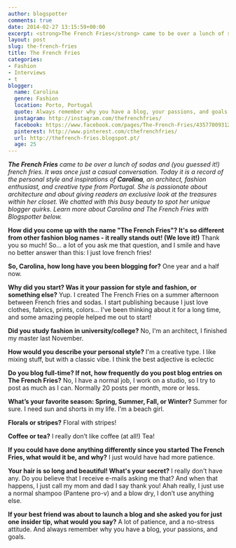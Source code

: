 ```yaml
---
author: blogspotter
comments: true
date: 2014-02-27 13:15:59+00:00
excerpt: <strong>The French Fries</strong> came to be over a lunch of sodas and (you guessed it!) french fries. It was once just a casual conversation. Today it is a record of the personal style and inspirations of <strong>Carolina</strong>, an architect, fashion enthusiast, and creative type from Portugal.
layout: post
slug: the-french-fries
title: The French Fries
categories:
- Fashion
- Interviews
- t
blogger:
  name: Carolina
  genre: Fashion
  location: Porto, Portugal
  quote: Always remember why you have a blog, your passions, and goals.
  instagram: http://instagram.com/thefrenchfries/
  facebook: https://www.facebook.com/pages/The-French-Fries/435770093120003?ref=hl
  pinterest: http://www.pinterest.com/cthefrenchfries/
  url: http://thefrench-fries.blogspot.pt/
  age: 25
---
```


_**The French Fries** came to be over a lunch of sodas and (you guessed it!) french fries. It was once just a casual conversation. Today it is a record of the personal style and inspirations of **Carolina**, an architect, fashion enthusiast, and creative type from Portugal. She is passionate about architecture and about giving readers an exclusive look at the treasures within her closet. We chatted with this busy beauty to spot her unique blogger quirks. Learn more about Carolina and The French Fries with Blogspotter below._

**How did you come up with the name "The French Fries"? It's so different from other fashion blog names - it really stands out! (We love it!)** Thank you so much! So... a lot of you ask me that question, and I smile and have no better answer than this: I just love french fries!

**So, Carolina, how long have you been blogging for?** One year and a half now.

**Why did you start? Was it your passion for style and fashion, or something else?** Yup. I created The French Fries on a summer afternoon between French fries and sodas. I start publishing because I just love clothes, fabrics, prints, colors... I've been thinking about it for a long time, and some amazing people helped me out to start!

**Did you study fashion in university/college?** No, I'm an architect, I finished my master last November.

**How would you describe your personal style?** I'm a creative type. I like mixing stuff, but with a classic vibe. I think the best adjective is eclectic

**Do you blog full-time? If not, how frequently do you post blog entries on The French Fries?** No, I have a normal job, I work on a studio, so I try to post as much as I can. Normally 20 posts per month, more or less.

**What’s your favorite season: Spring, Summer, Fall, or Winter?** Summer for sure. I need sun and shorts in my life. I'm a beach girl.

**Florals or stripes?** Floral with stripes!

**Coffee or tea?** I really don’t like coffee (at all!) Tea!

**If you could have done anything differently since you started The French Fries, what would it be, and why?** I just would have had more patience.

**Your hair is so long and beautiful! What's your secret?** I really don't have any. Do you believe that I receive e-mails asking me that? And when that happens, I just call my mom and dad I say thank you! Ahah really, I just use a normal shampoo (Pantene pro-v) and a blow dry, I don’t use anything else.

**If your best friend was about to launch a blog and she asked you for just one insider tip, what would you say?** A lot of patience, and a no-stress attitude. And always remember why you have a blog, your passions, and goals.
